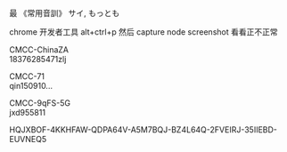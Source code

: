 

最
《常用音訓》
サイ, もっとも



chrome 开发者工具 alt+ctrl+p 然后 capture node screenshot 看看正不正常


CMCC-ChinaZA  
18376285471zlj  

CMCC-71  
qin150910...

CMCC-9qFS-5G  
jxd955811



HQJXBOF-4KKHFAW-QDPA64V-A5M7BQJ-BZ4L64Q-2FVEIRJ-35IIEBD-EUVNEQ5

